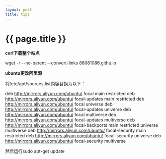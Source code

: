 ```yaml
---
layout: post
title: tips
---
```


{{ page.title }}
================

**curl下载整个站点**

wget -r --no-parent --convert-links 88081086.githu.io

**ubuntu更改阿里源**

将/etc/apt/sources.list内容替换为以下：

deb http://mirrors.aliyun.com/ubuntu/ focal main restricted
deb http://mirrors.aliyun.com/ubuntu/ focal-updates main restricted
deb http://mirrors.aliyun.com/ubuntu/ focal universe
deb http://mirrors.aliyun.com/ubuntu/ focal-updates universe
deb http://mirrors.aliyun.com/ubuntu/ focal multiverse
deb http://mirrors.aliyun.com/ubuntu/ focal-updates multiverse
deb http://mirrors.aliyun.com/ubuntu/ focal-backports main restricted universe multiverse
deb http://mirrors.aliyun.com/ubuntu/ focal-security main restricted
deb http://mirrors.aliyun.com/ubuntu/ focal-security universe
deb http://mirrors.aliyun.com/ubuntu/ focal-security multiverse

然后运行sudo apt-get update
